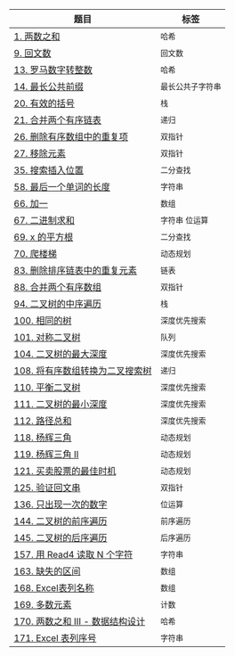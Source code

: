 | 题目  |  标签 |
| ------------- | ------------- |
| [1. 两数之和](src/two-sum/two-sum.md)  | `哈希`  |
| [9. 回文数](src/palindrome-number/palindrome-number.md)  | `回文数`  |
| [13. 罗马数字转整数](src/roman-to-integer/roman-to-integer.md)  | `哈希`  |
| [14. 最长公共前缀](src/longest-common-prefix/longest-common-prefix.md)  | `最长公共子字符串`  |
| [20. 有效的括号](src/valid-parentheses/valid-parentheses.md)  | `栈`  |
| [21. 合并两个有序链表](src/merge-two-sorted-lists/merge-two-sorted-lists.md)  | `递归`  |
| [26. 删除有序数组中的重复项](src/remove-duplicates-from-sorted-array/remove-duplicates-from-sorted-array.md)  | `双指针`  |
| [27. 移除元素](src/remove-element/remove-element.md)  | `双指针`  |
| [35. 搜索插入位置](src/search-insert-position/search-insert-position.md)  | `二分查找`  |
| [58. 最后一个单词的长度](src/length-of-last-word/length-of-last-word.md)  | `字符串`  |
| [66. 加一](src/plus-one/plus-one.md)  | `数组`  |
| [67. 二进制求和](src/add-binary/add-binary.md)  | `字符串` `位运算`  |
| [69. x 的平方根 ](src/sqrtx/sqrtx.md)  | `二分查找`   |
| [70. 爬楼梯](src/climbing-stairs/climbing-stairs.md)  | `动态规划`   |
| [83. 删除排序链表中的重复元素](src/remove-duplicates-from-sorted-list/remove-duplicates-from-sorted-list.md)  | `链表`   |
| [88. 合并两个有序数组](src/merge-sorted-array/merge-sorted-array.md)  | `双指针`   |
| [94. 二叉树的中序遍历](src/binary-tree-inorder-traversal/binary-tree-inorder-traversal.md)  | `栈`   |
| [100. 相同的树](src/same-tree/same-tree.md)  | `深度优先搜索`   |
| [101. 对称二叉树](src/symmetric-tree/symmetric-tree.md)  | `队列`   |
| [104. 二叉树的最大深度](src/maximum-depth-of-binary-tree/maximum-depth-of-binary-tree.md) | `深度优先搜索` |
| [108. 将有序数组转换为二叉搜索树](src/convert-sorted-array-to-binary-search-tree/convert-sorted-array-to-binary-search-tree.md) | `递归` |
| [110. 平衡二叉树](src/balanced-binary-tree/balanced-binary-tree.md) | `深度优先搜索` |
| [111. 二叉树的最小深度](src/minimum-depth-of-binary-tree/minimum-depth-of-binary-tree.md) | `深度优先搜索` |
| [112. 路径总和](src/path-sum/path-sum.md) | `深度优先搜索` |
| [118. 杨辉三角](src/pascals-triangle/pascals-triangle.md) | `动态规划` |
| [119. 杨辉三角 II](src/pascals-triangle-ii/pascals-triangle-ii.md) | `动态规划` |
| [121. 买卖股票的最佳时机](src/best-time-to-buy-and-sell-stock/best-time-to-buy-and-sell-stock.md) | `动态规划` |
| [125. 验证回文串](src/valid-palindrome/valid-palindrome.md) | `双指针` |
| [136. 只出现一次的数字](src/single-number/single-number.md) | `位运算` |
| [144. 二叉树的前序遍历](src/binary-tree-preorder-traversal/binary-tree-preorder-traversal.md) | `前序遍历` |
| [145. 二叉树的后序遍历](src/binary-tree-postorder-traversal/binary-tree-postorder-traversal.md) | `后序遍历` |
| [157. 用 Read4 读取 N 个字符](src/read-n-characters-given-read4/read-n-characters-given-read4.md) | `字符串` |
| [163. 缺失的区间](src/missing-ranges/missing-ranges.md) | `数组` |
| [168. Excel表列名称](src/excel-sheet-column-title/excel-sheet-column-title.md) | `数组` |
| [169. 多数元素](src/majority-element/majority-element.md) | `计数` |
| [170. 两数之和 III - 数据结构设计](src/two-sum-iii-data-structure-design/two-sum-iii-data-structure-design.md) | `哈希` |
| [171. Excel 表列序号](src/excel-sheet-column-number/excel-sheet-column-number.md) | `字符串` |
